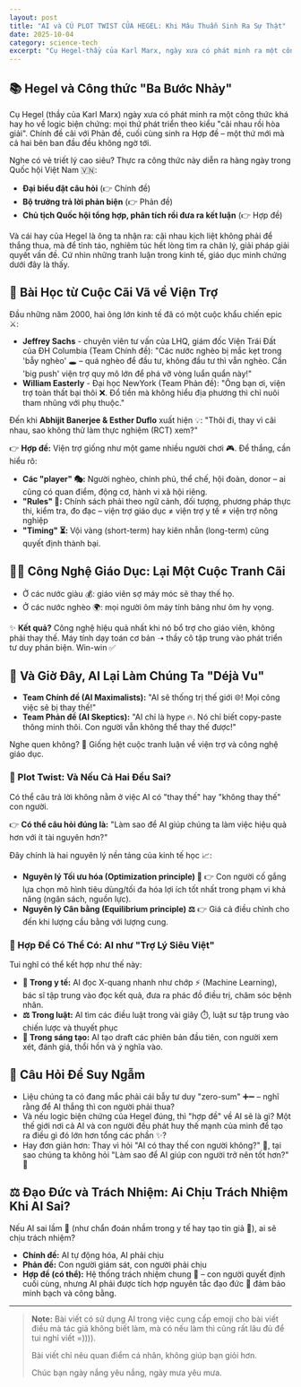 ```yaml
---
layout: post
title: "AI và CÚ PLOT TWIST CỦA HEGEL: Khi Mâu Thuẫn Sinh Ra Sự Thật"
date: 2025-10-04
category: science-tech
excerpt: "Cụ Hegel-thầy của Karl Marx, ngày xưa có phát minh ra một công thức khá hay ho về logic biện chứng: mọi thứ phát triển theo kiểu cãi nhau rồi hòa giải. Chính đề cãi với Phản đề, cuối cùng sinh ra Hợp đề – một thứ mới mà cả hai bên ban đầu đều không ngờ tới."
---
```


## 📚 Hegel và Công thức "Ba Bước Nhảy"

Cụ Hegel (thầy của Karl Marx) ngày xưa có phát minh ra một công thức khá hay ho về logic biện chứng: mọi thứ phát triển theo kiểu "cãi nhau rồi hòa giải". Chính đề cãi với Phản đề, cuối cùng sinh ra Hợp đề – một thứ mới mà cả hai bên ban đầu đều không ngờ tới.

Nghe có vẻ triết lý cao siêu? Thực ra công thức này diễn ra hàng ngày trong Quốc hội Việt Nam 🇻🇳:

*   **Đại biểu đặt câu hỏi** (👉 Chính đề)
*   **Bộ trưởng trả lời phản biện** (👉 Phản đề)
*   **Chủ tịch Quốc hội tổng hợp, phân tích rồi đưa ra kết luận** (👉 Hợp đề)

Và cái hay của Hegel là ông ta nhận ra: cãi nhau kịch liệt không phải để thắng thua, mà để tỉnh táo, nghiêm túc hết lòng tìm ra chân lý, giải pháp giải quyết vấn đề. Cứ nhìn những tranh luận trong kinh tế, giáo dục minh chứng dưới đây là thấy.

## 💸 Bài Học từ Cuộc Cãi Vã về Viện Trợ

Đầu những năm 2000, hai ông lớn kinh tế đã có một cuộc khẩu chiến epic ⚔️:

*   **Jeffrey Sachs** - chuyên viên tư vấn của LHQ, giám đốc Viện Trái Đất của ĐH Columbia (Team Chính đề): "Các nước nghèo bị mắc kẹt trong 'bẫy nghèo' 🕳️ – quá nghèo để đầu tư, không đầu tư thì vẫn nghèo. Cần 'big push' viện trợ quy mô lớn để phá vỡ vòng luẩn quẩn này!"
*   **William Easterly** - Đại học NewYork (Team Phản đề): "Ông bạn ơi, viện trợ toàn thất bại thôi ❌. Đổ tiền mà không hiểu địa phương thì chỉ nuôi tham nhũng với phụ thuộc."

Đến khi **Abhijit Banerjee & Esther Duflo** xuất hiện 💡: "Thôi đi, thay vì cãi nhau, sao không thử làm thực nghiệm (RCT) xem?"

👉 **Hợp đề:** Viện trợ giống như một game nhiều người chơi 🎮. Để thắng, cần hiểu rõ:

*   **Các "player" 🎭:** Người nghèo, chính phủ, thể chế, hội đoàn, donor – ai cũng có quan điểm, động cơ, hành vi xã hội riêng.
*   **"Rules" 📜:** Chính sách phải theo ngữ cảnh, đối tượng, phương pháp thực thi, kiểm tra, đo đạc – viện trợ giáo dục ≠ viện trợ y tế ≠ viện trợ nông nghiệp
*   **"Timing" ⏳:** Vội vàng (short-term) hay kiên nhẫn (long-term) cũng quyết định thành bại.

## 👩‍🏫 Công Nghệ Giáo Dục: Lại Một Cuộc Tranh Cãi

*   Ở các nước giàu 💰: giáo viên sợ máy móc sẽ thay thế họ.
*   Ở các nước nghèo 🌍: mọi người ôm máy tính bảng như ôm hy vọng.

✨ **Kết quả?** Công nghệ hiệu quả nhất khi nó bổ trợ cho giáo viên, không phải thay thế. Máy tính dạy toán cơ bản ➝ thầy cô tập trung vào phát triển tư duy phản biện. Win-win ✅

## 🤖 Và Giờ Đây, AI Lại Làm Chúng Ta "Déjà Vu"

*   **Team Chính đề (AI Maximalists):** "AI sẽ thống trị thế giới 🌐! Mọi công việc sẽ bị thay thế!"
*   **Team Phản đề (AI Skeptics):** "AI chỉ là hype 🔥. Nó chỉ biết copy-paste thông minh thôi. Con người vẫn không thể thay thế được!"

Nghe quen không? 👀 Giống hệt cuộc tranh luận về viện trợ và công nghệ giáo dục.

### 🔄 Plot Twist: Và Nếu Cả Hai Đều Sai?

Có thể câu trả lời không nằm ở việc AI có "thay thế" hay "không thay thế" con người.

👉 **Có thể câu hỏi đúng là:** "Làm sao để AI giúp chúng ta làm việc hiệu quả hơn với ít tài nguyên hơn?"

Đây chính là hai nguyên lý nền tảng của kinh tế học 📈:

*   **Nguyên lý Tối ưu hóa (Optimization principle) 🧮**
    👉 Con người cố gắng lựa chọn mô hình tiêu dùng/tối đa hóa lợi ích tốt nhất trong phạm vi khả năng (ngân sách, nguồn lực).
*   **Nguyên lý Cân bằng (Equilibrium principle) ⚖️**
    👉 Giá cả điều chỉnh cho đến khi lượng cầu bằng với lượng cung.

### 🌟 Hợp Đề Có Thể Có: AI như "Trợ Lý Siêu Việt"

Tui nghĩ có thể kết hợp như thế này:

*   **🏥 Trong y tế:** AI đọc X-quang nhanh như chớp ⚡ (Machine Learning), bác sĩ tập trung vào đọc kết quả, đưa ra phác đồ điều trị, chăm sóc bệnh nhân.
*   **⚖️ Trong luật:** AI tìm các điều luật trong vài giây ⏱️, luật sư tập trung vào chiến lược và thuyết phục
*   **🎨 Trong sáng tạo:** AI tạo draft các phiên bản đầu tiên, con người xem xét, đánh giá, thổi hồn và ý nghĩa vào.

## 🤔 Câu Hỏi Để Suy Ngẫm

*   Liệu chúng ta có đang mắc phải cái bẫy tư duy "zero-sum" ➕➖ – nghĩ rằng để AI thắng thì con người phải thua?
*   Và nếu logic biện chứng của Hegel đúng, thì "hợp đề" về AI sẽ là gì? Một thế giới nơi cả AI và con người đều phát huy thế mạnh của mình để tạo ra điều gì đó lớn hơn tổng các phần ✨?
*   Hay đơn giản hơn: Thay vì hỏi "AI có thay thế con người không?" 🤷, tại sao chúng ta không hỏi "Làm sao để AI giúp con người trở nên tốt hơn?" 💪

## ⚖️ Đạo Đức và Trách Nhiệm: Ai Chịu Trách Nhiệm Khi AI Sai?

Nếu AI sai lầm 🚨 (như chẩn đoán nhầm trong y tế hay tạo tin giả 📰), ai sẽ chịu trách nhiệm?

*   **Chính đề:** AI tự động hóa, AI phải chịu
*   **Phản đề:** Con người giám sát, con người phải chịu
*   **Hợp đề (có thể):** Hệ thống trách nhiệm chung 🤝 – con người quyết định cuối cùng, nhưng AI phải được tích hợp nguyên tắc đạo đức 🧭 đảm bảo minh bạch và công bằng.

---

> **Note:** Bài viết có sử dụng AI trong việc cung cấp emoji cho bài viết điều mà tác giả không biết làm, mà có nếu làm thì cũng rất lâu đủ để tui nghỉ viết =)))).
>
> Bài viết chỉ nêu quan điểm cá nhân, không giúp bạn giỏi hơn.
>
> Chúc bạn ngày nắng yêu nắng, ngày mưa yêu mưa.
